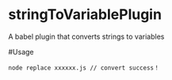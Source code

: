 # stringToVariablePlugin
A babel plugin that converts strings to variables

#Usage
```
node replace xxxxxx.js // convert success！
```

